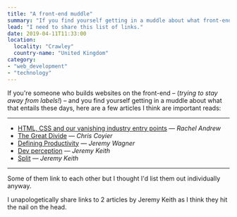 ```yaml
---
title: "A front-end muddle"
summary: "If you find yourself getting in a muddle about what front-end development entails these days."
lead: "I need to share this list of links."
date: 2019-04-11T11:33:00
location:
  locality: "Crawley"
  country-name: "United Kingdom"
category:
- "web_development"
- "technology"
---
```


If you're someone who builds websites on the front-end – (*trying to stay away from labels!*) – and you find yourself getting in a muddle about what that entails these days, here are a few articles I think are important reads:

---

* [HTML, CSS and our vanishing industry entry points][1] — *Rachel Andrew*
* [The Great Divide][2] — *Chris Coyier*
* [Defining Productivity][3] — *Jeremy Wagner*
* [Dev perception][4] — *Jeremy Keith*
* [Split][5] — *Jeremy Keith*

---

Some of them link to each other but I thought I'd list them out individually anyway.

I unapologetically share links to 2 articles by Jeremy Keith as I think they hit the nail on the head.

[1]: https://rachelandrew.co.uk/archives/2019/01/30/html-css-and-our-vanishing-industry-entry-points/
[2]: https://css-tricks.com/the-great-divide/
[3]: https://jeremy.codes/blog/defining-productivity/
[4]: https://adactio.com/journal/15011
[5]: https://adactio.com/journal/15050
